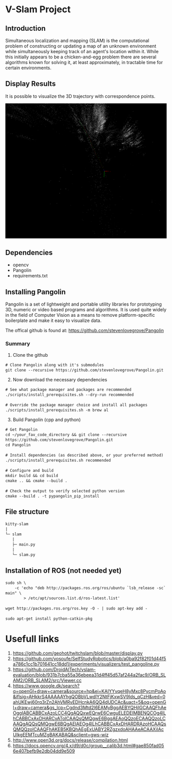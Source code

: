 # V-Slam Project

## Introduction

Simultaneous localization and mapping (SLAM) is the computational problem of constructing or updating a map of an unknown environment while simultaneously keeping track of an agent's location within it. While this initially appears to be a chicken-and-egg problem there are several algorithms known for solving it, at least approximately, in tractable time for certain environments.

## Display Results
It is possible to visualize the 3D trajectory with correspondence points.
<p align="center">
<img src="imgs/vis_slam.png" alt="drawing" width="728"/>
</p>


## Dependencies

- opencv
- Pangolin
- requirements.txt

## Installing Pangolin

Pangolin is a set of lightweight and portable utility libraries for prototyping 3D, numeric or video based programs and algorithms. It is used quite widely in the field of Computer Vision as a means to remove platform-specific boilerplate and make it easy to visualize data.

The offical github is found at: https://github.com/stevenlovegrove/Pangolin

### Summary

1) Clone the github

```
# Clone Pangolin along with it's submodules
git clone --recursive https://github.com/stevenlovegrove/Pangolin.git
```

2) Now download the necessary dependencies

```
# See what package manager and packages are recommended
./scripts/install_prerequisites.sh --dry-run recommended

# Override the package manager choice and install all packages
./scripts/install_prerequisites.sh -m brew al
```

3) Build Pangolin (cpp and python)

```
# Get Pangolin
cd ~/your_fav_code_directory && git clone --recursive https://github.com/stevenlovegrove/Pangolin.git
cd Pangolin 

# Install dependencies (as described above, or your preferred method)
./scripts/install_prerequisites.sh recommended

# Configure and build
mkdir build && cd build
cmake .. && cmake --build .

# Check the output to verify selected python version
cmake --build . -t pypangolin_pip_install
```

## File structure

```
kitty-slam
|
└─ slam
   |
   ├─ main.py
   |
   └─ slam.py
```

## Installation of ROS (not needed yet)
```
sudo sh \
    -c 'echo "deb http://packages.ros.org/ros/ubuntu `lsb_release -sc` main" \
        > /etc/apt/sources.list.d/ros-latest.list'

wget http://packages.ros.org/ros.key -O - | sudo apt-key add -

sudo apt-get install python-catkin-pkg
```

# Usefull links

1) https://github.com/geohot/twitchslam/blob/master/display.py
2) https://github.com/yosoufe/SelfStudyRobotics/blob/a0ba92f82f01d44f5a786c1cc1b701641cc18dd1/experiments/visualizers/test_pangoline.py
3) https://github.com/DroidAITech/vslam-evaluation/blob/931b7cba55a36ebeea31d4ff45d57af244a2fac9/ORB_SLAM2/ORB_SLAM2/src/Viewer.cc
4) https://www.google.dk/search?q=openGl+draw+camera&source=hp&ei=KAIYYvqeH8yMxc8PycmPoAo&iflsig=AHkkrS4AAAAAYhgQOBbVLwdlY2NtFjKxwSV9Ids_qCzH&ved=0ahUKEwj60rq3rZn2AhVMRvEDHcnkA6QQ4dUDCAc&uact=5&oq=openGl+draw+camera&gs_lcp=Cgdnd3Mtd2l6EAMyBggAEBYQHjIGCAAQFhAeOggIABCABBCxAzoLCC4QgAQQxwEQrwE6CwguELEDEIMBENQCOg4ILhCABBCxAxDHARCvAToICAAQsQMQgwE6BggAEAoQQzoECAAQQzoLCAAQgAQQsQMQgwE6BQgAEIAEOg4ILhCABBCxAxDHARDRAzoHCAAQsQMQQzoICAAQFhAKEB5KBQhAEgExUABY2RZgzxdoAHAAeACAAXiIAcUIkgEEMTcuMZgBAKABAQ&sclient=gws-wiz
5) http://www.open3d.org/docs/release/compilation.html
6) https://docs.opencv.org/4.x/d9/d0c/group__calib3d.html#gae850fad056e407befb9e2db04dd9e509